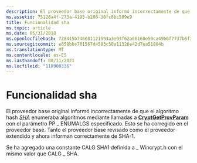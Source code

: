 ```yaml
---
description: El proveedor base original informó incorrectamente de que el algoritmo hash SHA enumeraba algoritmos mediante llamadas a CryptGetProvParam con el parámetro PP \_ ENUMALGS especificado.
ms.assetid: 75128a4f-273a-4195-b206-30fc8bc589e9
title: Funcionalidad sha
ms.topic: article
ms.date: 05/31/2018
ms.openlocfilehash: 728415b746681121593a3e93f62a66168e59ca49b6f7737b6f39565ba00200d9
ms.sourcegitcommit: e858bbe701567d4583c50a11326e42d7ea51804b
ms.translationtype: MT
ms.contentlocale: es-ES
ms.lasthandoff: 08/11/2021
ms.locfileid: "118900336"
---
```

# <a name="sha-functionality"></a>Funcionalidad sha

El proveedor base original informó incorrectamente de que el algoritmo hash [*SHA*](../secgloss/s-gly.md) enumeraba algoritmos mediante llamadas a [**CryptGetProvParam**](/windows/desktop/api/Wincrypt/nf-wincrypt-cryptgetprovparam) con el parámetro PP \_ ENUMALGS especificado. Esto se ha corregido en el proveedor base. Tanto el proveedor base revisado como el proveedor extendido y ahora informan correctamente de SHA-1.

Se ha agregado una constante CALG SHA1 definida a \_ Wincrypt.h con el mismo valor que CALG \_ SHA.

 

 
